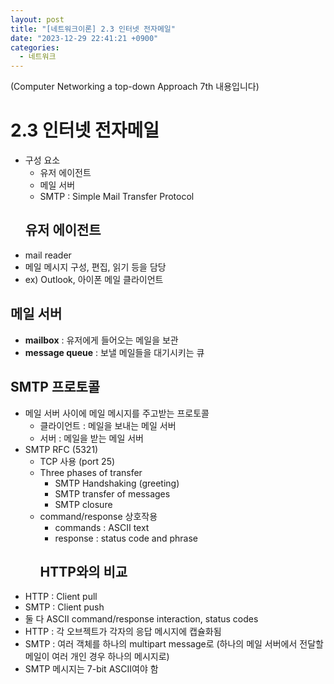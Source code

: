 ```yaml
---
layout: post
title: "[네트워크이론] 2.3 인터넷 전자메일"
date: "2023-12-29 22:41:21 +0900"
categories:
  - 네트워크
---
```

(Computer Networking a top\-down Approach 7th 내용입니다)
 


# 2\.3 인터넷 전자메일


- 구성 요소
	- 유저 에이전트
	- 메일 서버
	- SMTP : Simple Mail Transfer Protocol
	 ## 유저 에이전트
- mail reader
- 메일 메시지 구성, 편집, 읽기 등을 담당
- ex) Outlook, 아이폰 메일 클라이언트
 ## 메일 서버
- **mailbox** : 유저에게 들어오는 메일을 보관
- **message queue** : 보낼 메일들을 대기시키는
 큐
 ## SMTP 프로토콜
- 메일 서버 사이에 메일 메시지를 주고받는 프로토콜
	- 클라이언트 : 메일을 보내는 메일 서버
	- 서버 : 메일을 받는 메일 서버
- SMTP RFC (5321\)
	- TCP 사용 (port 25\)
	- Three phases of transfer
		- SMTP Handshaking (greeting)
		- SMTP transfer of messages
		- SMTP closure
	- command/response 상호작용
		- commands : ASCII text
		- response : status code and phrase
		 ## HTTP와의 비교
- HTTP : Client pull
- SMTP : Client push
- 둘 다 ASCII command/response interaction, status codes
- HTTP : 각 오브젝트가 각자의 응답 메시지에 캡슐화됨
- SMTP : 여러 객체를 하나의 multipart message로 (하나의 메일
 서버에서 전달할 메일이 여러 개인 경우 하나의 메시지로)
- SMTP 메시지는 7\-bit ASCII여야 함
